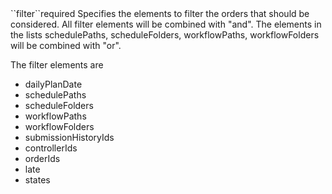 <tr>
<td>``filter``</td><td>required</td>
<td>
Specifies the elements to filter the orders that should be considered.
All filter elements will be combined with "and".
The elements in the lists schedulePaths, scheduleFolders, workflowPaths, workflowFolders will be combined with "or".


The filter elements are

<ul>
<li>
dailyPlanDate
</li>
<li>
schedulePaths
</li>
<li>
scheduleFolders
</li>
<li>
workflowPaths
</li>
<li>
workflowFolders
</li>
<li>
submissionHistoryIds
</li>
<li>
controllerIds
</li>
<li>
orderIds
</li>
<li>
late
</li>
<li>
states
</li>
</ul> 

</td>
<td>
</td>
<td></td>
</tr>
 